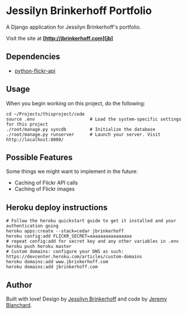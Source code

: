 # Jessilyn Brinkerhoff Portfolio

A Django application for Jessilyn Brinkerhoff's portfolio.

Visit the site at **[http://jbrinkerhoff.com][jb]**

## Dependencies

  * [python-flickr-api](http://code.google.com/p/python-flickr-api/)

## Usage
When you begin working on this project, do the following:

    cd ~/Projects/thisproject/code
    source .env                     # Load the system-specific settings for this project
    ./root/manage.py syncdb         # Initialize the database
    ./root/manage.py runserver      # Launch your server. Visit http://localhost:8000/


## Possible Features
Some things we might want to implement in the future:

  * Caching of Flickr API calls
  * Caching of Flickr images

## Heroku deploy instructions

    # Follow the heroku quickstart guide to get it installed and your authentication going
    heroku apps:create --stack=cedar jbrinkerhoff
    heroku config:add FLICKR_SECRET=aaaaaaaaaaaaaaaa
    # repeat config:add for secret key and any other variables in .env
    heroku push heroku master
    # Custom domains: configure your DNS as such: https://devcenter.heroku.com/articles/custom-domains
    heroku domains:add www.jbrinkerhoff.com
    heroku domains:add jbrinkerhoff.com



## Author
Built with love! Design by [Jessilyn Brinkerhoff][jb] and code by [Jeremy Blanchard](http://blanchardjeremy.com).


[jb]: http://jbrinkerhoff.com